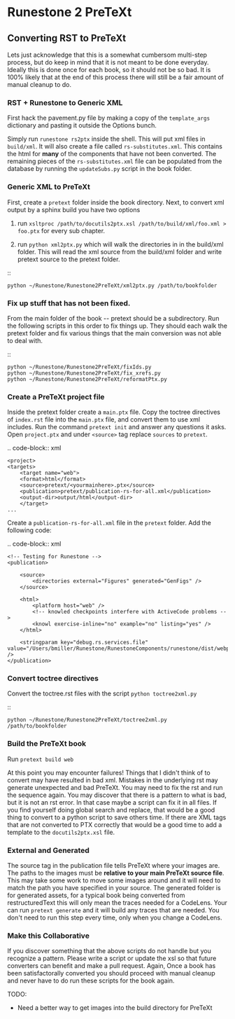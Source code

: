 # Runestone 2 PreTeXt

## Converting RST to PreTeXt

Lets just acknowledge that this is a somewhat cumbersom multi-step process, but do keep in mind that it is not meant to be done everyday. Ideally this is done once for each book, so it should not be so bad. It is 100% likely that at the end of this process there will still be a fair amount of manual cleanup to do.

### RST + Runestone to Generic XML

First hack the pavement.py file by making a copy of the `template_args` dictionary and pasting it outside the Options bunch.

Simply run `runestone rs2ptx` inside the shell. This will put xml files in `build/xml`. It will also create a file called `rs-substitutes.xml`. This contains the html for **many** of the components that have not been converted. The remaining pieces of the `rs-substitutes.xml` file can be populated from the database by running the `updateSubs.py` script in the book folder.

### Generic XML to PreTeXt

First, create a `pretext` folder inside the book directory.
Next, to convert xml output by a sphinx build you have two options

1. run `xsltproc /path/to/docutils2ptx.xsl /path/to/build/xml/foo.xml > foo.ptx` for every sub chapter.

2. run `python xml2ptx.py` which will walk the directories in in the build/xml folder. This will read the xml source from the build/xml folder and write pretext source to the pretext folder.

::

    python ~/Runestone/Runestone2PreTeXt/xml2ptx.py /path/to/bookfolder

### Fix up stuff that has not been fixed.

From the main folder of the book -- pretext should be a subdirectory. Run the following scripts in this order to fix things up. They should each walk the pretext folder and fix various things that the main conversion was not able to deal with.

::

    python ~/Runestone/Runestone2PreTeXt/fixIds.py
    python ~/Runestone/Runestone2PreTeXt/fix_xrefs.py
    python ~/Runestone/Runestone2PreTeXt/reformatPtx.py

### Create a PreTeXt project file

Inside the pretext folder create a `main.ptx` file. 
Copy the toctree directives of `index.rst` file into the `main.ptx` file, and convert them to use xml includes.
Run the command `pretext init` and answer any questions it asks.
Open `project.ptx` and under `<source>` tag replace `sources` to `pretext`.

.. code-block:: xml

    <project>
    <targets>
        <target name="web">
        <format>html</format>
        <source>pretext/<yourmainhere>.ptx</source>
        <publication>pretext/publication-rs-for-all.xml</publication>
        <output-dir>output/html</output-dir>
        </target>
    ...

Create a `publication-rs-for-all.xml` file in the `pretext` folder. Add the following code:

.. code-block:: xml

    <!-- Testing for Runestone -->
    <publication>

        <source>
            <directories external="Figures" generated="GenFigs" />
        </source>

        <html>
            <platform host="web" />
            <!-- knowled checkpoints interfere with ActiveCode problems -->
            <knowl exercise-inline="no" example="no" listing="yes" />
        </html>

        <stringparam key="debug.rs.services.file" value="/Users/bmiller/Runestone/RunestoneComponents/runestone/dist/webpack_static_imports.xml" />
    </publication>

### Convert toctree directives

Convert the toctree.rst files with the script `python toctree2xml.py`

::

    python ~/Runestone/Runestone2PreTeXt/toctree2xml.py /path/to/bookfolder

### Build the PreTeXt book

Run `pretext build web`

At this point you may encounter failures! Things that I didn't think of to convert may have resulted in bad xml. Mistakes in the underlying rst may generate unexpected and bad PreTeXt. You may need to fix the rst and run the sequence again. You may discover that there is a pattern to what is bad, but it is not an rst error. In that case maybe a script can fix it in all files. If you find yourself doing global search and replace, that would be a good thing to convert to a python script to save others time. If there are XML tags that are not converted to PTX correctly that would be a good time to add a template to the `docutils2ptx.xsl` file.

### External and Generated

The source tag in the publication file tells PreTeXt where your images are. The paths to the images must be **relative to your main PreTeXt source file**. This may take some work to move some images around and it will need to match the path you have specified in your source. The generated folder is for generated assets, for a typical book being converted from restructuredText this will only mean the traces needed for a CodeLens. Your can run `pretext generate` and it will build any traces that are needed. You don't need to run this step every time, only when you change a CodeLens.

### Make this Collaborative

If you discover something that the above scripts do not handle but you recognize a pattern. Please write a script or update the xsl so that future converters can benefit and make a pull request. Again, Once a book has been satisfactorally converted you should proceed with manual cleanup and never have to do run these scripts for the book again.

TODO:

-   Need a better way to get images into the build directory for PreTeXt
